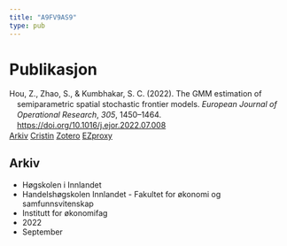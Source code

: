 ```yaml
---
title: "A9FV9AS9"
type: pub
---
```

<h1>Publikasjon</h1>
<article id="csl-bib-container-A9FV9AS9" class="csl-bib-container">
  <div class="csl-bib-body" style="line-height: 1.35; padding-left: 1em; text-indent:-1em;">
  <div class="csl-entry">Hou, Z., Zhao, S., &amp; Kumbhakar, S. C. (2022). The GMM estimation of semiparametric spatial stochastic frontier models. <i>European Journal of Operational Research</i>, <i>305</i>, 1450&#x2013;1464. <a href="https://doi.org/10.1016/j.ejor.2022.07.008">https://doi.org/10.1016/j.ejor.2022.07.008</a></div>
</div>
  <div class="csl-bib-buttons">
    <a href="#taxonomy-article-A9FV9AS9" class="csl-bib-button">Arkiv</a>
    <a href alt="Cristin URL" class="csl-bib-button">Cristin</a>
    <a href alt="Zotero URL" class="csl-bib-button">Zotero</a>
    <a href="http://ezproxy.inn.no/login?url=https://doi.org/10.1016/j.ejor.2022.07.008" class="csl-bib-button">EZproxy</a>
  </div>
  <div id="csl-bib-meta-container-A9FV9AS9"></div>
</article>
<div id="csl-bib-meta-A9FV9AS9" class="csl-bib-meta">
  <article id="taxonomy-article-A9FV9AS9" class="taxonomy-article">
    <h1>Arkiv</h1>
    <ul>
      <li>Høgskolen i Innlandet</li>
      <li>Handelshøgskolen Innlandet - Fakultet for økonomi og samfunnsvitenskap</li>
      <li>Institutt for økonomifag</li>
      <li>2022</li>
      <li>September</li>
    </ul>
  </article>
</div>
